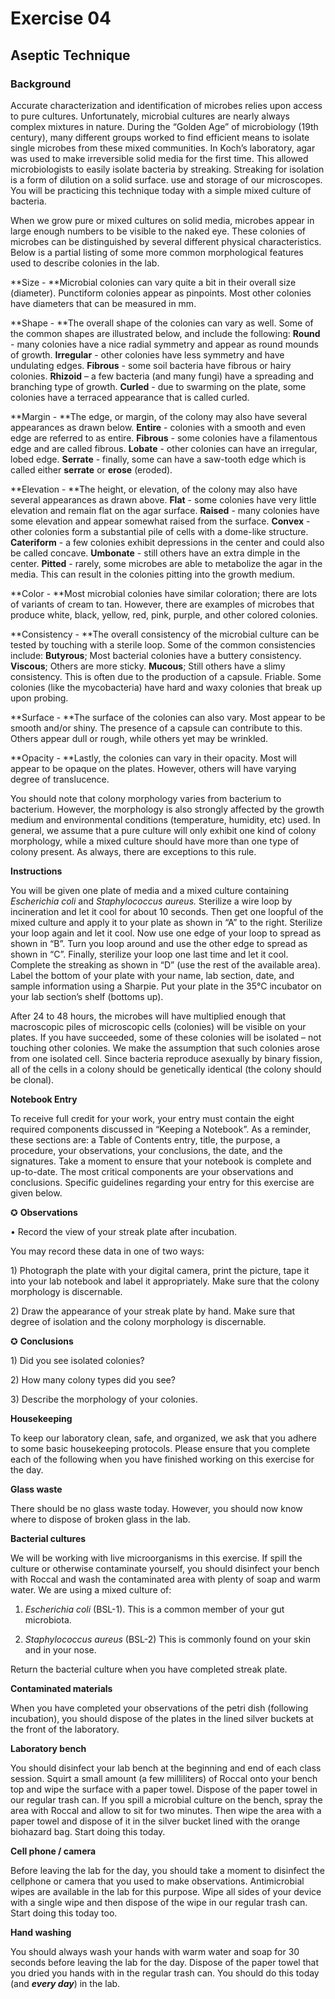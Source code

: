 # **Exercise 04**

## **Aseptic Technique**

### **Background**

Accurate characterization and identification of microbes relies upon access to pure cultures. Unfortunately, microbial cultures are nearly always complex mixtures in nature. During the “Golden Age” of microbiology \(19th century\), many different groups worked to find efficient means to isolate single microbes from these mixed communities. In Koch’s laboratory, agar was used to make irreversible solid media for the first time. This allowed microbiologists to easily isolate bacteria by streaking. Streaking for isolation is a form of dilution on a solid surface. use and storage of our microscopes. You will be practicing this technique today with a simple mixed culture of bacteria.

When we grow pure or mixed cultures on solid media, microbes appear in large enough numbers to be visible to the naked eye. These colonies of microbes can be distinguished by several different physical characteristics. Below is a partial listing of some more common morphological features used to describe colonies in the lab.

**Size - **Microbial colonies can vary quite a bit in their overall size \(diameter\). Punctiform colonies appear as pinpoints. Most other colonies have diameters that can be measured in mm.

**Shape - **The overall shape of the colonies can vary as well. Some of the common shapes are illustrated below, and include the following: **Round** - many colonies have a nice radial symmetry and appear as round mounds of growth. **Irregular** - other colonies have less symmetry and have undulating edges. **Fibrous** - some soil bacteria have fibrous or hairy colonies. **Rhizoid** – a few bacteria \(and many fungi\) have a spreading and branching type of growth. **Curled** - due to swarming on the plate, some colonies have a terraced appearance that is called curled.

**Margin - **The edge, or margin, of the colony may also have several appearances as drawn below. **Entire** - colonies with a smooth and even edge are referred to as entire. **Fibrous** - some colonies have a filamentous edge and are called fibrous. **Lobate** - other colonies can have an irregular, lobed edge. **Serrate** - finally, some can have a saw-tooth edge which is called either **serrate** or **erose** \(eroded\).

**Elevation - **The height, or elevation, of the colony may also have several appearances as drawn above. **Flat** - some colonies have very little elevation and remain flat on the agar surface. **Raised** - many colonies have some elevation and appear somewhat raised from the surface. **Convex** - other colonies form a substantial pile of cells with a dome-like structure. **Cateriform** - a few colonies exhibit depressions in the center and could also be called concave. **Umbonate** - still others have an extra dimple in the center. **Pitted** - rarely, some microbes are able to metabolize the agar in the media. This can result in the colonies pitting into the growth medium.

**Color - **Most microbial colonies have similar coloration; there are lots of variants of cream to tan. However, there are examples of microbes that produce white, black, yellow, red, pink, purple, and other colored colonies.

**Consistency - **The overall consistency of the microbial culture can be tested by touching with a sterile loop. Some of the common consistencies include: **Butyrous**; Most bacterial colonies have a buttery consistency. **Viscous**; Others are more sticky. **Mucous**; Still others have a slimy consistency. This is often due to the production of a capsule. Friable. Some colonies \(like the mycobacteria\) have hard and waxy colonies that break up upon probing.

**Surface - **The surface of the colonies can also vary. Most appear to be smooth and\/or shiny. The presence of a capsule can contribute to this. Others appear dull or rough, while others yet may be wrinkled.

**Opacity - **Lastly, the colonies can vary in their opacity. Most will appear to be opaque on the plates. However, others will have varying degree of translucence. 

 You should note that colony morphology varies from bacterium to bacterium. However, the morphology is also strongly affected by the growth medium and environmental conditions \(temperature, humidity, etc\) used. In general, we assume that a pure culture will only exhibit one kind of colony morphology, while a mixed culture should have more than one type of colony present. As always, there are exceptions to this rule.



**Instructions**

You will be given one plate of media and a mixed culture containing _Escherichia coli_ and _Staphylococcus aureus._ Sterilize a wire loop by incineration and let it cool for about 10 seconds. Then get one loopful of the mixed culture and apply it to your plate as shown in “A” to the right. Sterilize your loop again and let it cool. Now use one edge of your loop to spread as shown in “B”. Turn you loop around and use the other edge to spread as shown in “C”. Finally, sterilize your loop one last time and let it cool. Complete the streaking as shown in “D” \(use the rest of the available area\). Label the bottom of your plate with your name, lab section, date, and sample information using a Sharpie. Put your plate in the 35°C incubator on your lab section’s shelf \(bottoms up\).

After 24 to 48 hours, the microbes will have multiplied enough that macroscopic piles of microscopic cells \(colonies\) will be visible on your plates. If you have succeeded, some of these colonies will be isolated – not touching other colonies. We make the assumption that such colonies arose from one isolated cell. Since bacteria reproduce asexually by binary fission, all of the cells in a colony should be genetically identical \(the colony should be clonal\).

**Notebook Entry**

To receive full credit for your work, your entry must contain the eight required components discussed in “Keeping a Notebook”. As a reminder, these sections are: a Table of Contents entry, title, the purpose, a procedure, your observations, your conclusions, the date, and the signatures. Take a moment to ensure that your notebook is complete and up-to-date. The most critical components are your observations and conclusions. Specific guidelines regarding your entry for this exercise are given below.

✪ **Observations**

• Record the view of your streak plate after incubation.

You may record these data in one of two ways:

1\) Photograph the plate with your digital camera, print the picture, tape it into your lab notebook and label it appropriately. Make sure that the colony morphology is discernable.

2\) Draw the appearance of your streak plate by hand. Make sure that degree of isolation and the colony morphology is discernable.

✪ **Conclusions**

1\) Did you see isolated colonies?

2\) How many colony types did you see?

3\) Describe the morphology of your colonies.

**Housekeeping**

To keep our laboratory clean, safe, and organized, we ask that you adhere to some basic housekeeping protocols. Please ensure that you complete each of the following when you have finished working on this exercise for the day.

**Glass waste**

There should be no glass waste today. However, you should now know where to dispose of broken glass in the lab.

**Bacterial cultures**

We will be working with live microorganisms in this exercise. If spill the culture or otherwise contaminate yourself, you should disinfect your bench with Roccal and wash the contaminated area with plenty of soap and warm water. We are using a mixed culture of:

1. _Escherichia coli_ \(BSL-1\). This is a common member of your gut microbiota.

2. _Staphylococcus aureus_ \(BSL-2\) This is commonly found on your skin and in your nose.

Return the bacterial culture when you have completed streak plate.

**Contaminated materials**

When you have completed your observations of the petri dish \(following incubation\), you should dispose of the plates in the lined silver buckets at the front of the laboratory.

**Laboratory bench**

You should disinfect your lab bench at the beginning and end of each class session. Squirt a small amount \(a few milliliters\) of Roccal onto your bench top and wipe the surface with a paper towel. Dispose of the paper towel in our regular trash can. If you spill a microbial culture on the bench, spray the area with Roccal and allow to sit for two minutes. Then wipe the area with a paper towel and dispose of it in the silver bucket lined with the orange biohazard bag. Start doing this today.

**Cell phone \/ camera**

Before leaving the lab for the day, you should take a moment to disinfect the cellphone or camera that you used to make observations. Antimicrobial wipes are available in the lab for this purpose. Wipe all sides of your device with a single wipe and then dispose of the wipe in our regular trash can. Start doing this today too.

**Hand washing**

You should always wash your hands with warm water and soap for 30 seconds before leaving the lab for the day. Dispose of the paper towel that you dried you hands with in the regular trash can. You should do this today \(and _**every day**_\) in the lab.

